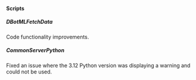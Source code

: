 #### Scripts

##### DBotMLFetchData

Code functionality improvements.

##### CommonServerPython

Fixed an issue where the 3.12 Python version was displaying a warning and could not be used.